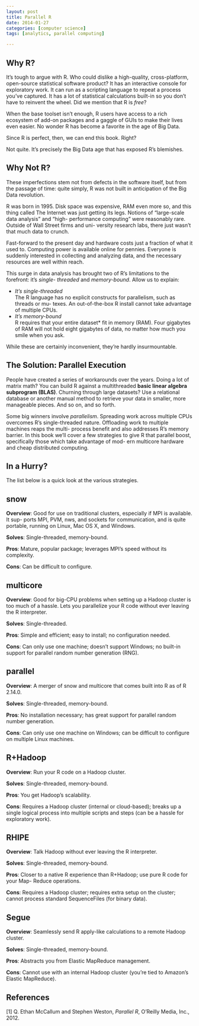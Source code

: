 ```yaml
---
layout: post
title: Parallel R
date: 2014-01-27
categories: [computer science]
tags: [analytics, parallel computing]

---
```


Why R?
---

It’s tough to argue with R. Who could dislike a high-quality, cross-platform, open-source statistical software product? It has an interactive console for exploratory work. It can run as a scripting language to repeat a process you’ve captured. It has a lot of statistical calculations built-in so you don’t have to reinvent the wheel. Did we mention that R is *free*?  

When the base toolset isn’t enough, R users have access to a rich ecosystem of add-on packages and a gaggle of GUIs to make their lives even easier. No wonder R has become a favorite in the age of Big Data.

Since R is perfect, then, we can end this book. Right?

Not quite. It’s precisely the Big Data age that has exposed R’s blemishes.


Why Not R?
---

These imperfections stem not from defects in the software itself, but from the passage of time: quite simply, R was not built in anticipation of the Big Data revolution.

R was born in 1995. Disk space was expensive, RAM even more so, and this thing called The Internet was just getting its legs. Notions of “large-scale data analysis” and “high- performance computing” were reasonably rare. Outside of Wall Street firms and uni- versity research labs, there just wasn’t that much data to crunch.

Fast-forward to the present day and hardware costs just a fraction of what it used to. Computing power is available online for pennies. Everyone is suddenly interested in collecting and analyzing data, and the necessary resources are well within reach.

This surge in data analysis has brought two of R’s limitations to the forefront: it’s *single- threaded* and *memory-bound*. Allow us to explain:

* *It’s single-threaded*  
	The R language has no explicit constructs for parallelism, such as threads or mu- texes. An out-of-the-box R install cannot take advantage of multiple CPUs.
* *It’s memory-bound*  
	R requires that your entire dataset* fit in memory (RAM). Four gigabytes of RAM will not hold eight gigabytes of data, no matter how much you smile when you ask.
	
While these are certainly inconvenient, they’re hardly insurmountable.


The Solution: Parallel Execution
---

People have created a series of workarounds over the years. Doing a lot of matrix math? You can build R against a multithreaded **basic linear algebra subprogram (BLAS)**. Churning through large datasets? Use a relational database or another manual method to retrieve your data in smaller, more manageable pieces. And so on, and so forth.

Some big winners involve *parallelism*. Spreading work across multiple CPUs overcomes R’s single-threaded nature. Offloading work to multiple machines reaps the multi- process benefit and also addresses R’s memory barrier. In this book we’ll cover a few strategies to give R that parallel boost, specifically those which take advantage of mod- ern multicore hardware and cheap distributed computing.

In a Hurry?
---
The list below is a quick look at the various strategies.

snow
---
**Overview**: Good for use on traditional clusters, especially if MPI is available. It sup- ports MPI, PVM, nws, and sockets for communication, and is quite portable, running on Linux, Mac OS X, and Windows.

**Solves**: Single-threaded, memory-bound.

**Pros**: Mature, popular package; leverages MPI’s speed without its complexity. 

**Cons**: Can be difficult to configure.


multicore
---

**Overview**: Good for big-CPU problems when setting up a Hadoop cluster is too much of a hassle. Lets you parallelize your R code without ever leaving the R interpreter.


**Solves**: Single-threaded.


**Pros**: Simple and efficient; easy to install; no configuration needed.


**Cons**: Can only use one machine; doesn’t support Windows; no built-in support for parallel random number generation (RNG).

parallel
---

**Overview**: A merger of snow and multicore that comes built into R as of R 2.14.0. 

**Solves**: Single-threaded, memory-bound.


**Pros**: No installation necessary; has great support for parallel random number generation.


**Cons**: Can only use one machine on Windows; can be difficult to configure on multiple Linux machines.


R+Hadoop
---

**Overview**: Run your R code on a Hadoop cluster.

**Solves**: Single-threaded, memory-bound.

**Pros**: You get Hadoop’s scalability.

**Cons**: Requires a Hadoop cluster (internal or cloud-based); breaks up a single logical process into multiple scripts and steps (can be a hassle for exploratory work).


RHIPE
---

**Overview**: Talk Hadoop without ever leaving the R interpreter. 

**Solves**: Single-threaded, memory-bound.

**Pros**: Closer to a native R experience than R+Hadoop; use pure R code for your Map- Reduce operations.

**Cons**: Requires a Hadoop cluster; requires extra setup on the cluster; cannot process standard SequenceFiles (for binary data).

Segue
---

**Overview**: Seamlessly send R apply-like calculations to a remote Hadoop cluster.

**Solves**: Single-threaded, memory-bound.

**Pros**: Abstracts you from Elastic MapReduce management.

**Cons**: Cannot use with an internal Hadoop cluster (you’re tied to Amazon’s Elastic MapReduce).



References
---
[1] Q. Ethan McCallum and Stephen Weston, *Parallel R*, O’Reilly Media, Inc., 2012.